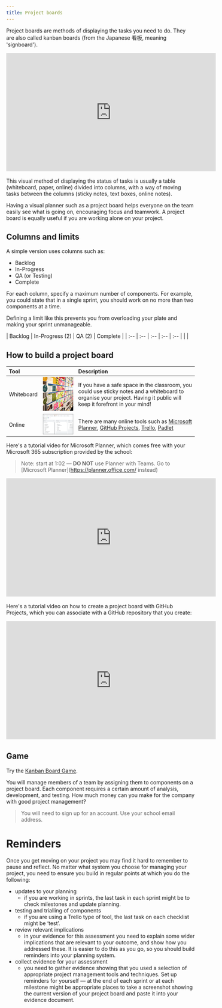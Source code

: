 ```yaml
---
title: Project boards
---
```


Project boards are methods of displaying the tasks you need to do. They are also called kanban boards (from the Japanese 看板, meaning 'signboard').

<iframe width="560" height="315" src="https://www.youtube.com/embed/jf0tlbt9lx0" title="YouTube video player" frameborder="0" allow="accelerometer; autoplay; clipboard-write; encrypted-media; gyroscope; picture-in-picture" allowfullscreen></iframe>

This visual method of displaying the status of tasks is usually a table (whiteboard, paper, online) divided into columns, with a way of moving tasks between the columns (sticky notes, text boxes, online notes).

Having a visual planner such as a project board helps everyone on the team easily see what is going on, encouraging focus and teamwork. A project board is equally useful if you are working alone on your project.

## Columns and limits

A simple version uses columns such as:

- Backlog
- In-Progress
- QA (or Testing)
- Complete

For each column, specify a maximum number of components. For example, you could state that in a single sprint, you should work on no more than two components at a time.

Defining a limit like this prevents you from overloading your plate and making your sprint unmanageable.

| Backlog | In-Progress (2) | QA (2) | Complete |
| :-- | :-- | :-- | :-- | :-- |
| |

## How to build a project board

| Tool | | Description |
| :-- | :-: | :-- |
| Whiteboard | ![Whiteboard](img/planning_whiteboard.png) | If you have a safe space in the classroom, you could use sticky notes and a whiteboard to organise your project. Having it public will keep it forefront in your mind! |
| Online | ![Online](img/planning_online.png) | There are many online tools such as [Microsoft Planner](https://planner.office.com/), [GitHub Projects](https://docs.github.com/en/issues/organizing-your-work-with-project-boards/managing-project-boards/creating-a-project-board), [Trello](https://trello.com), [Padlet](https://padlet.com) |

Here's a tutorial video for Microsoft Planner, which comes free with your Microsoft 365 subscription provided by the school:

> Note: start at 1:02 — **DO NOT** use Planner with Teams. Go to [Microsoft Planner](https://planner.office.com/ instead)

<iframe width="560" height="315" src="https://www.youtube.com/embed/y2w4nduCop0?start=62" title="YouTube video player" frameborder="0" allow="accelerometer; autoplay; clipboard-write; encrypted-media; gyroscope; picture-in-picture" allowfullscreen></iframe>

Here's a tutorial video on how to create a project board with GitHub Projects, which you can associate with a GitHub repository that you create:

<iframe width="560" height="315" src="https://www.youtube.com/embed/YVFa5VljCDY" title="YouTube video player" frameborder="0" allow="accelerometer; autoplay; clipboard-write; encrypted-media; gyroscope; picture-in-picture" allowfullscreen></iframe>

## Game

Try the [Kanban Board Game](http://www.kanbanboardgame.com).

You will manage members of a team by assigning them to components on a project board. Each component requires a certain amount of analysis, development, and testing. How much money can you make for the company with good project management?

> You will need to sign up for an account. Use your school email address.

# Reminders 

Once you get moving on your project you may find it hard to remember to pause and reflect. No matter what system you choose for managing your project, you need to ensure you build in regular points at which you do the following:  

- updates to your planning
    - if you are working in sprints, the last task in each sprint might be to check milestones and update planning. 
- testing and trialling of components
    - if you are using a Trello type of tool, the last task on each checklist might be ‘test’. 
- review relevant implications
    - in your evidence for this assessment you need to explain some wider implications that are relevant to your outcome, and show how you addressed these. It is easier to do this as you go, so you should build reminders into your planning system. 
- collect evidence for your assessment
    - you need to gather evidence showing that you used a selection of appropriate project management tools and techniques. Set up reminders for yourself — at the end of each sprint or at each milestone might be appropriate places to take a screenshot showing the current version of your project board and paste it into your evidence document.  